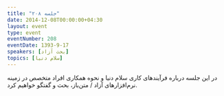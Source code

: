 ```yaml
---
title: "جلسه ۲۰۸"
date: 2014-12-08T00:00:00+04:30
layout: event
type: event
eventNumber: 208
eventDate: 1393-9-17
speakers: [بحث آزاد]
topics: [سلام دنیا]
---
```

در این جلسه درباره فرآیندهای کاری سلام دنیا و نحوه همکاری افراد متخصص در زمینه نرم‌افزارهای آزاد / متن‌باز، بحث و گفتگو خواهیم کرد.